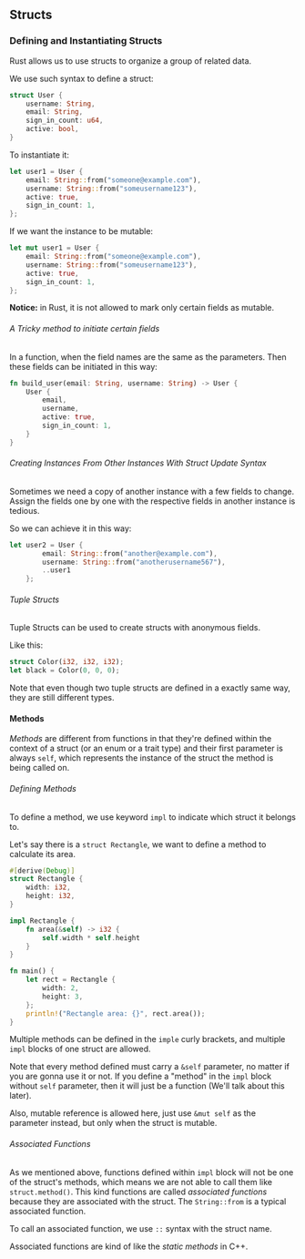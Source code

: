 ## Structs

### Defining and Instantiating Structs

Rust allows us to use structs to organize a group of related data.

We use such syntax to define a struct:

```rust
struct User {
    username: String,
    email: String,
    sign_in_count: u64,
    active: bool,
}
```

To instantiate it:

```rust
let user1 = User {
    email: String::from("someone@example.com"),
    username: String::from("someusername123"),
    active: true,
    sign_in_count: 1,
};
```

If we want the instance to be mutable:

```rust
let mut user1 = User {
    email: String::from("someone@example.com"),
    username: String::from("someusername123"),
    active: true,
    sign_in_count: 1,
};
```

**Notice:** in Rust, it is not allowed to mark only certain fields as mutable.

###### A Tricky method to initiate certain fields

In a function, when the field names are the same as the parameters. Then these fields can be initiated in this way:

```rust
fn build_user(email: String, username: String) -> User {
    User {
        email,
        username,
        active: true,
        sign_in_count: 1,
    }
}
```

###### Creating Instances From Other Instances With Struct Update Syntax

Sometimes we need a copy of another instance with a few fields to change. Assign the fields one by one with the respective fields in another instance is tedious.

So we can achieve it in this way:

```rust
let user2 = User {
        email: String::from("another@example.com"),
        username: String::from("anotherusername567"),
        ..user1
    };
```

###### Tuple Structs

Tuple Structs can be used to create structs with anonymous fields.

Like this:

```rust
struct Color(i32, i32, i32);
let black = Color(0, 0, 0);
```

Note that even though two tuple structs are defined in a exactly same way, they are still different types.

#### Methods

*Methods* are different from functions in that they're defined within the context of a struct (or an enum or a trait type) and their first parameter is always `self`, which represents the instance of the struct the method is being called on.

###### Defining Methods

To define a method, we use keyword `impl` to indicate which struct it belongs to. 

Let's say there is a `struct Rectangle`, we want to define a method to calculate its area.

```rust
#[derive(Debug)]
struct Rectangle {
    width: i32,
    height: i32,
}

impl Rectangle {
    fn area(&self) -> i32 {
        self.width * self.height
    }
}

fn main() {
    let rect = Rectangle {
        width: 2,
        height: 3,
    };
    println!("Rectangle area: {}", rect.area());
}
```

Multiple methods can be defined in the `imple` curly brackets, and multiple `impl` blocks of one struct are allowed.

Note that every method defined must carry a `&self` parameter, no matter if you are gonna use it or not. If you define a "method" in the `impl` block without `self` parameter, then it will just be a function (We'll talk about this later).

Also, mutable reference is allowed here, just use `&mut self` as the parameter instead, but only when the struct is mutable.

###### Associated Functions

As we mentioned above, functions defined within `impl` block will not be one of  the struct's methods, which means we are not able to call them like `struct.method()`. This kind functions are called *associated functions* because they are associated with the struct. The `String::from` is a typical associated function.

To call an associated function, we use `::` syntax with the struct name.

Associated functions are kind of like the *static methods* in C++.

